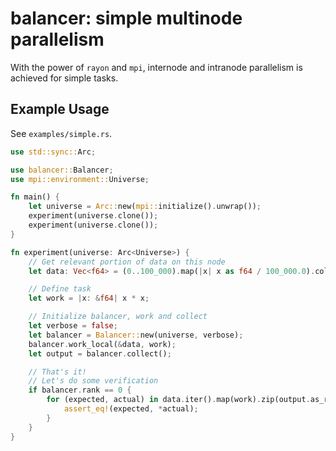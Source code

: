 # balancer: simple multinode parallelism

With the power of `rayon` and `mpi`, internode and intranode parallelism is achieved for simple tasks.

## Example Usage
See `examples/simple.rs`.
```rust
use std::sync::Arc;

use balancer::Balancer;
use mpi::environment::Universe;

fn main() {
    let universe = Arc::new(mpi::initialize().unwrap());
    experiment(universe.clone());
    experiment(universe.clone());
}

fn experiment(universe: Arc<Universe>) {
    // Get relevant portion of data on this node
    let data: Vec<f64> = (0..100_000).map(|x| x as f64 / 100_000.0).collect();

    // Define task
    let work = |x: &f64| x * x;

    // Initialize balancer, work and collect
    let verbose = false;
    let balancer = Balancer::new(universe, verbose);
    balancer.work_local(&data, work);
    let output = balancer.collect();

    // That's it!
    // Let's do some verification
    if balancer.rank == 0 {
        for (expected, actual) in data.iter().map(work).zip(output.as_ref().unwrap()) {
            assert_eq!(expected, *actual);
        }
    }
}
```